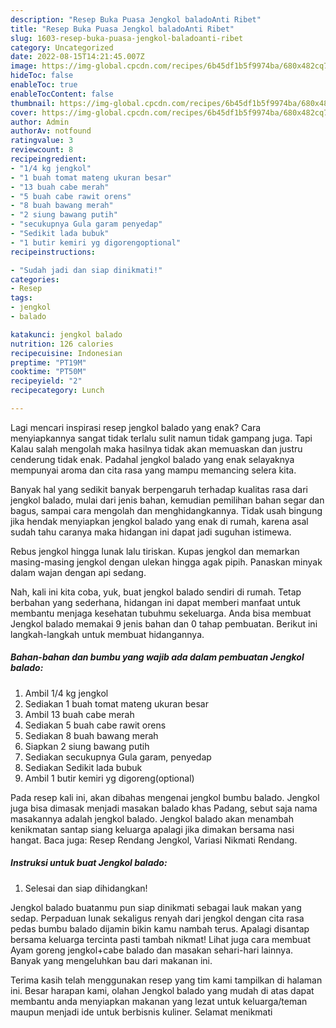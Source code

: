 ```yaml
---
description: "Resep Buka Puasa Jengkol baladoAnti Ribet"
title: "Resep Buka Puasa Jengkol baladoAnti Ribet"
slug: 1603-resep-buka-puasa-jengkol-baladoanti-ribet
category: Uncategorized
date: 2022-08-15T14:21:45.007Z
image: https://img-global.cpcdn.com/recipes/6b45df1b5f9974ba/680x482cq70/jengkol-balado-foto-resep-utama.jpg
hideToc: false
enableToc: true
enableTocContent: false
thumbnail: https://img-global.cpcdn.com/recipes/6b45df1b5f9974ba/680x482cq70/jengkol-balado-foto-resep-utama.jpg
cover: https://img-global.cpcdn.com/recipes/6b45df1b5f9974ba/680x482cq70/jengkol-balado-foto-resep-utama.jpg
author: Admin
authorAv: notfound
ratingvalue: 3
reviewcount: 8
recipeingredient:
- "1/4 kg jengkol"
- "1 buah tomat mateng ukuran besar"
- "13 buah cabe merah"
- "5 buah cabe rawit orens"
- "8 buah bawang merah"
- "2 siung bawang putih"
- "secukupnya Gula garam penyedap"
- "Sedikit lada bubuk"
- "1 butir kemiri yg digorengoptional"
recipeinstructions:

- "Sudah jadi dan siap dinikmati!"
categories:
- Resep
tags:
- jengkol
- balado

katakunci: jengkol balado 
nutrition: 126 calories
recipecuisine: Indonesian
preptime: "PT19M"
cooktime: "PT50M"
recipeyield: "2"
recipecategory: Lunch

---
```



Lagi mencari inspirasi resep jengkol balado yang enak? Cara menyiapkannya sangat tidak terlalu sulit namun tidak gampang juga. Tapi Kalau salah mengolah maka hasilnya tidak akan memuaskan dan justru cenderung tidak enak. Padahal jengkol balado yang enak selayaknya mempunyai aroma dan cita rasa yang mampu memancing selera kita.


Banyak hal yang sedikit banyak berpengaruh terhadap kualitas rasa dari jengkol balado, mulai dari jenis bahan, kemudian pemilihan bahan segar dan bagus, sampai cara mengolah dan menghidangkannya. Tidak usah bingung jika hendak menyiapkan jengkol balado yang enak di rumah, karena asal sudah tahu caranya maka hidangan ini dapat jadi suguhan istimewa.

Rebus jengkol hingga lunak lalu tiriskan. Kupas jengkol dan memarkan masing-masing jengkol dengan ulekan hingga agak pipih. Panaskan minyak dalam wajan dengan api sedang.


Nah, kali ini kita coba, yuk, buat jengkol balado sendiri di rumah. Tetap berbahan yang sederhana, hidangan ini dapat memberi manfaat untuk membantu menjaga kesehatan tubuhmu sekeluarga. Anda bisa membuat Jengkol balado memakai 9 jenis bahan dan 0 tahap pembuatan. Berikut ini langkah-langkah untuk membuat hidangannya.

<!--inarticleads1-->

##### Bahan-bahan dan bumbu yang wajib ada dalam pembuatan Jengkol balado:

1. Ambil 1/4 kg jengkol
1. Sediakan 1 buah tomat mateng ukuran besar
1. Ambil 13 buah cabe merah
1. Sediakan 5 buah cabe rawit orens
1. Sediakan 8 buah bawang merah
1. Siapkan 2 siung bawang putih
1. Sediakan secukupnya Gula garam, penyedap
1. Sediakan Sedikit lada bubuk
1. Ambil 1 butir kemiri yg digoreng(optional)


Pada resep kali ini, akan dibahas mengenai jengkol bumbu balado. Jengkol juga bisa dimasak menjadi masakan balado khas Padang, sebut saja nama masakannya adalah jengkol balado. Jengkol balado akan menambah kenikmatan santap siang keluarga apalagi jika dimakan bersama nasi hangat. Baca juga: Resep Rendang Jengkol, Variasi Nikmati Rendang. 

<!--inarticleads2-->

##### Instruksi untuk buat Jengkol balado:


1. Selesai dan siap dihidangkan!

Jengkol balado buatanmu pun siap dinikmati sebagai lauk makan yang sedap. Perpaduan lunak sekaligus renyah dari jengkol dengan cita rasa pedas bumbu balado dijamin bikin kamu nambah terus. Apalagi disantap bersama keluarga tercinta pasti tambah nikmat! Lihat juga cara membuat Ayam goreng jengkol+cabe balado dan masakan sehari-hari lainnya. Banyak yang mengeluhkan bau dari makanan ini. 

Terima kasih telah menggunakan resep yang tim kami tampilkan di halaman ini. Besar harapan kami, olahan Jengkol balado yang mudah di atas dapat membantu anda menyiapkan makanan yang lezat untuk keluarga/teman maupun menjadi ide untuk berbisnis kuliner. Selamat menikmati

